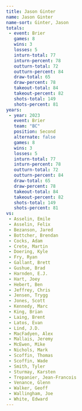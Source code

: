 ```yaml
---
title: Jason Ginter
name: Jason Ginter
name-sort: Ginter, Jason
totals:
 - event: Brier
   games: 8
   wins: 3
   losses: 5
   inturn-total: 77
   inturn-percent: 78
   outturn-total: 72
   outturn-percent: 84
   draw-total: 65
   draw-percent: 78
   takeout-total: 84
   takeout-percent: 82
   shots-total: 149
   shots-percent: 81
years:
 - year: 2023
   event: Brier
   team: "BC"
   position: Second
   alternate: false
   games: 8
   wins: 3
   losses: 5
   inturn-total: 77
   inturn-percent: 78
   outturn-total: 72
   outturn-percent: 84
   draw-total: 65
   draw-percent: 78
   takeout-total: 84
   takeout-percent: 82
   shots-total: 149
   shots-percent: 81
vs:
 - Asselin, Emile
 - Asselin, Felix
 - Bezanson, Jared
 - Bottcher, Brendan
 - Cocks, Adam
 - Crete, Martin
 - Doering, Kyle
 - Fry, Ryan
 - Gallant, Brett
 - Gushue, Brad
 - Harnden, E.J.
 - Hart, Joey
 - Hebert, Ben
 - Jeffrey, Chris
 - Jensen, Trygg
 - Jones, Scott
 - Kennedy, Marc
 - King, Brian
 - Laing, Brent
 - Latos, Evan
 - Lind, J.D.
 - MacFadyen, Alex
 - Mallais, Jeremy
 - McEwen, Mike
 - Nichols, Mark
 - Scoffin, Thomas
 - Scoffin, Wade
 - Smith, Tyler
 - Sturmay, Karsten
 - Trepanier, Jean-Francois
 - Venance, Glenn
 - Walker, Geoff
 - Wallingham, Joe
 - White, Edward
---
```

